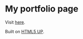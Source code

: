 # My portfolio page
Visit [here](https://www.lukasbachmann.github.io).

Built on [HTML5 UP](https://www.html5up.net).
